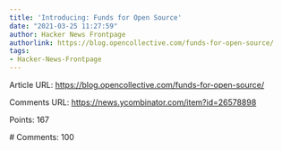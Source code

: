 ```yaml
---
title: 'Introducing: Funds for Open Source'
date: "2021-03-25 11:27:59"
author: Hacker News Frontpage
authorlink: https://blog.opencollective.com/funds-for-open-source/
tags:
- Hacker-News-Frontpage
---
```


<p>Article URL: <a href="https://blog.opencollective.com/funds-for-open-source/">https://blog.opencollective.com/funds-for-open-source/</a></p>
<p>Comments URL: <a href="https://news.ycombinator.com/item?id=26578898">https://news.ycombinator.com/item?id=26578898</a></p>
<p>Points: 167</p>
<p># Comments: 100</p>
